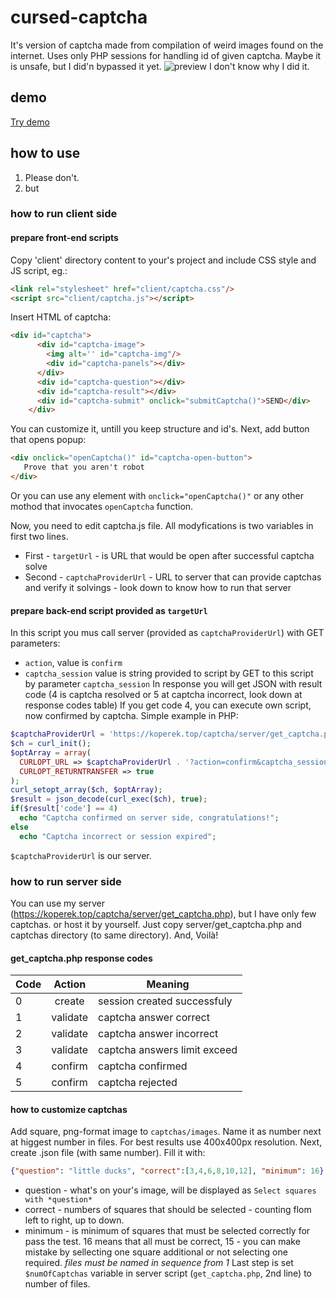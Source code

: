 # cursed-captcha
It's version of captcha made from compilation of weird images found on the internet. Uses only PHP sessions for handling id of given captcha. Maybe it is unsafe, but I did'n bypassed it yet.
![preview](https://koperek.top/captcha/captcha.png)
I don't know why I did it.

## demo
[Try demo](https://koperek.top/captcha/example.html)

## how to use
1. Please don't.
2. but

### how to run client side
#### prepare front-end scripts
Copy 'client' directory content to your's project and include CSS style and JS script, eg.:
```html
<link rel="stylesheet" href="client/captcha.css"/>
<script src="client/captcha.js"></script>
```
Insert HTML of captcha:
```html
<div id="captcha">
      <div id="captcha-image">
        <img alt='' id="captcha-img"/>
        <div id="captcha-panels"></div>
      </div>
      <div id="captcha-question"></div>
      <div id="captcha-result"></div>
      <div id="captcha-submit" onclick="submitCaptcha()">SEND</div>
    </div>
```
 You can customize it, untill you keep structure and id's.
 Next, add button that opens popup:
 ```html
 <div onclick="openCaptcha()" id="captcha-open-button">
    Prove that you aren't robot
 </div>
```
Or you can use any element with `onclick="openCaptcha()"` or any other mothod that invocates `openCaptcha` function.

Now, you need to edit captcha.js file. All modyfications is two variables in first two lines.
* First - `targetUrl` - is URL that would be open after successful captcha solve
* Second - `captchaProviderUrl` - URL to server that can provide captchas and verify it solvings - look down to know how to run that server

#### prepare back-end script provided as `targetUrl`
In this script you mus call server (provided as `captchaProviderUrl`) with GET parameters:
- `action`, value is `confirm`
- `captcha_session` value is string provided to script by GET to this script by parameter `captcha_session`
In response you will get JSON with result code (4 is captcha resolved or 5 at captcha incorrect, look down at response codes table)
If you get code 4, you can execute own script, now confirmed by captcha. Simple example in PHP:
```php
$captchaProviderUrl = 'https://koperek.top/captcha/server/get_captcha.php';
$ch = curl_init();
$optArray = array(
  CURLOPT_URL => $captchaProviderUrl . '?action=confirm&captcha_session=' . $_GET['captcha_session'],
  CURLOPT_RETURNTRANSFER => true
);
curl_setopt_array($ch, $optArray);
$result = json_decode(curl_exec($ch), true);
if($result['code'] == 4)
  echo "Captcha confirmed on server side, congratulations!";
else
  echo "Captcha incorrect or session expired";
```
`$captchaProviderUrl` is our server.

### how to run server side
You can use my server (https://koperek.top/captcha/server/get_captcha.php), but I have only few captchas.
or host it by yourself. Just copy server/get_captcha.php and captchas directory (to same directory). And, Voilà!
#### get_captcha.php response codes
|Code|Action|Meaning|
|----|:----:|-------|
|0|create|session created successfuly|
|1|validate|captcha answer correct|
|2|validate|captcha answer incorrect|
|3|validate|captcha answers limit exceed|
|4|confirm|captcha confirmed|
|5|confirm|captcha rejected|

#### how to customize captchas
Add square, png-format image to `captchas/images`. Name it as number next at higgest number in files. For best results use 400x400px resolution. Next, create .json file (with same number). Fill it with:
```json
{"question": "little ducks", "correct":[3,4,6,8,10,12], "minimum": 16}
```
* question - what's on your's image, will be displayed as `Select squares with *question*`
* correct - numbers of squares that should be selected - counting flom left to right, up to down.
* minimum - is minimum of squares that must be selected correctly for pass the test. 16 means that all must be correct, 15 - you can make mistake by sellecting one square additional or not selecting one required.
*files must be named in sequence from 1*
Last step is set `$numOfCaptchas` variable in server script (`get_captcha.php`, 2nd line) to number of files.
